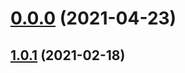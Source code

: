 # [0.0.0](https://github.com/AlexRogalskiy/java-patterns/compare/v1.0.1...v0.0.0) (2021-04-23)



## [1.0.1](https://github.com/AlexRogalskiy/java-patterns/compare/1.0.1...v1.0.1) (2021-02-18)




